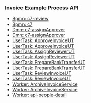 ### Invoice Example Process API
- [Bpmn: c7-review](Some(https://webstor.ch/camundala/myCompany)/example-invoice/OpenApi.html#operation/Bpmn:%20c7-review)
- [Bpmn: c7](Some(https://webstor.ch/camundala/myCompany)/example-invoice/OpenApi.html#operation/Bpmn:%20c7)
- [Dmn: c7-assignApprover](Some(https://webstor.ch/camundala/myCompany)/example-invoice/OpenApi.html#operation/Dmn:%20c7-assignApprover)
- [Dmn: c7-assignApprover](Some(https://webstor.ch/camundala/myCompany)/example-invoice/OpenApi.html#operation/Dmn:%20c7-assignApprover)
- [UserTask: ApproveInvoiceUT](Some(https://webstor.ch/camundala/myCompany)/example-invoice/OpenApi.html#operation/UserTask:%20ApproveInvoiceUT)
- [UserTask: ApproveInvoiceUT](Some(https://webstor.ch/camundala/myCompany)/example-invoice/OpenApi.html#operation/UserTask:%20ApproveInvoiceUT)
- [UserTask: AssignReviewerUT](Some(https://webstor.ch/camundala/myCompany)/example-invoice/OpenApi.html#operation/UserTask:%20AssignReviewerUT)
- [UserTask: AssignReviewerUT](Some(https://webstor.ch/camundala/myCompany)/example-invoice/OpenApi.html#operation/UserTask:%20AssignReviewerUT)
- [UserTask: PrepareBankTransferUT](Some(https://webstor.ch/camundala/myCompany)/example-invoice/OpenApi.html#operation/UserTask:%20PrepareBankTransferUT)
- [UserTask: PrepareBankTransferUT](Some(https://webstor.ch/camundala/myCompany)/example-invoice/OpenApi.html#operation/UserTask:%20PrepareBankTransferUT)
- [UserTask: ReviewInvoiceUT](Some(https://webstor.ch/camundala/myCompany)/example-invoice/OpenApi.html#operation/UserTask:%20ReviewInvoiceUT)
- [UserTask: ReviewInvoiceUT](Some(https://webstor.ch/camundala/myCompany)/example-invoice/OpenApi.html#operation/UserTask:%20ReviewInvoiceUT)
- [Worker: ArchiveInvoiceService](Some(https://webstor.ch/camundala/myCompany)/example-invoice/OpenApi.html#operation/Worker:%20ArchiveInvoiceService)
- [Worker: ArchiveInvoiceService](Some(https://webstor.ch/camundala/myCompany)/example-invoice/OpenApi.html#operation/Worker:%20ArchiveInvoiceService)
- [Worker: api-people-detail](Some(https://webstor.ch/camundala/myCompany)/example-invoice/OpenApi.html#operation/Worker:%20api-people-detail)
